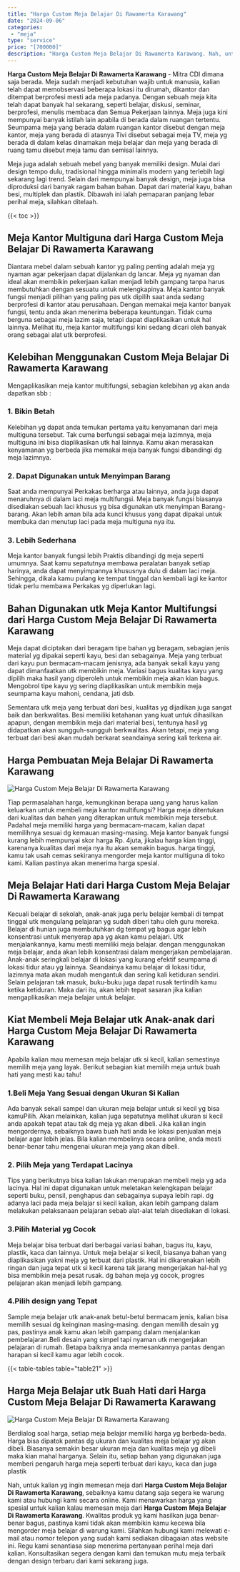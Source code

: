 ```yaml
---
title: "Harga Custom Meja Belajar Di Rawamerta Karawang"
date: "2024-09-06"
categories:
 - "meja"
type: "service"
price: "[700000]"
description: "Harga Custom Meja Belajar Di Rawamerta Karawang. Nah, untuk kalian yg ingin memesan meja dari **Harga Custom Meja Belajar Di Rawamerta Karawang**, sebaiknya..."
---
```


**Harga Custom Meja Belajar Di Rawamerta Karawang** - Mitra CDI dimana saja berada. Meja sudah menjadi kebutuhan wajib untuk manusia, kalian telah dapat memobservasi beberapa lokasi itu dirumah, dikantor dan ditempat berprofesi mesti ada meja padanya. Dengan sebuah meja kita telah dapat banyak hal sekarang, seperti belajar, diskusi, seminar, berprofesi, menulis membaca dan Semua Pekerjaan lainnya. Meja juga kini mempunyai banyak istilah lain apabila di berada dalam ruangan tertentu. Seumpama meja yang berada dalam ruangan kantor disebut dengan meja kantor, meja yang berada di atasnya Tivi disebut sebagai meja TV, meja yg berada di dalam kelas dinamakan meja belajar dan meja yang berada di ruang tamu disebut meja tamu dan semisal lainnya.

Meja juga adalah sebuah mebel yang banyak memiliki design. Mulai dari design tempo dulu, tradisional hingga minimalis modern yang terlebih lagi sekarang lagi trend. Selain dari mempunyai banyak design, meja juga bisa diproduksi dari banyak ragam bahan bahan. Dapat dari material kayu, bahan besi, multiplek dan plastik. Dibawah ini ialah pemaparan panjang lebar perihal meja, silahkan ditelaah.

{{< toc >}}

## Meja Kantor Multiguna dari Harga Custom Meja Belajar Di Rawamerta Karawang

Diantara mebel dalam sebuah kantor yg paling penting adalah meja yg nyaman agar pekerjaan dapat dijalankan dg lancar. Meja yg nyaman dan ideal akan membikin pekerjaan kalian menjadi lebih gampang tanpa harus membutuhkan dengan sesuatu untuk melengkapinya. Meja kantor banyak fungsi menjadi pilihan yang paling pas utk dipilih saat anda sedang berprofesi di kantor atau perusahaan. Dengan memakai meja kantor banyak fungsi, tentu anda akan menerima beberapa keuntungan. Tidak cuma berguna sebagai meja lazim saja, tetapi dapat diaplikasikan untuk hal lainnya. Melihat itu, meja kantor multifungsi kini sedang dicari oleh banyak orang sebagai alat utk berprofesi.

## Kelebihan Menggunakan Custom Meja Belajar Di Rawamerta Karawang

Mengaplikasikan meja kantor multifungsi, sebagian kelebihan yg akan anda dapatkan sbb :

### 1\. Bikin Betah

Kelebihan yg dapat anda temukan pertama yaitu kenyamanan dari meja multiguna tersebut. Tak cuma berfungsi sebagai meja lazimnya, meja multiguna ini bisa diaplikasikan utk hal lainnya. Kamu akan merasakan kenyamanan yg berbeda jika memakai meja banyak fungsi dibandingi dg meja lazimnya.

### 2\. Dapat Digunakan untuk Menyimpan Barang

Saat anda mempunyai Perkakas berharga atau lainnya, anda juga dapat menaruhnya di dalam laci meja multifungsi. Meja banyak fungsi biasanya disediakan sebuah laci khusus yg bisa digunakan utk menyimpan Barang-barang. Akan lebih aman bila ada kunci khusus yang dapat dipakai untuk membuka dan menutup laci pada meja multiguna nya itu.

### 3\. Lebih Sederhana

Meja kantor banyak fungsi lebih Praktis dibandingi dg meja seperti umumnya. Saat kamu sepatutnya membawa peralatan banyak setiap harinya, anda dapat menyimpannya khususnya dulu di dalam laci meja. Sehingga, dikala kamu pulang ke tempat tinggal dan kembali lagi ke kantor tidak perlu membawa Perkakas yg diperlukan lagi.

## Bahan Digunakan utk Meja Kantor Multifungsi dari Harga Custom Meja Belajar Di Rawamerta Karawang

Meja dapat diciptakan dari beragam tipe bahan yg beragam, sebagian jenis material yg dipakai seperti kayu, besi dan sebagainya. Meja yang terbuat dari kayu pun bermacam-macam jenisnya, ada banyak sekali kayu yang dapat dimanfaatkan utk membikin meja. Variasi bagus kualitas kayu yang dipilih maka hasil yang diperoleh untuk membikin meja akan kian bagus. Mengobrol tipe kayu yg sering diaplikasikan untuk membikin meja seumpama kayu mahoni, cendana, jati dsb.

Sementara utk meja yang terbuat dari besi, kualitas yg dijadikan juga sangat baik dan berkwalitas. Besi memiliki ketahanan yang kuat untuk dihasilkan apapun, dengan membikin meja dari material besi, tentunya hasil yg didapatkan akan sungguh-sungguh berkwalitas. Akan tetapi, meja yang terbuat dari besi akan mudah berkarat seandainya sering kali terkena air.

## Harga Pembuatan Meja Belajar Di Rawamerta Karawang

![Harga Custom Meja Belajar Di Rawamerta Karawang](/images/meja/meja-dewasa-021.jpg)

Tiap permasalahan harga, kemungkinan berapa uang yang harus kalian keluarkan untuk membeli meja kantor multifungsi? Harga meja ditentukan dari kualitas dan bahan yang diterapkan untuk membikin meja tersebut. Padahal meja memiliki harga yang bermacam-macam, kalian dapat memilihnya sesuai dg kemauan masing-masing. Meja kantor banyak fungsi kurang lebih mempunyai skor harga Rp. 4juta, jikalau harga kian tinggi, karenanya kualitas dari meja nya itu akan semakin bagus. harga tinggi, kamu tak usah cemas sekiranya mengorder meja kantor multiguna di toko kami. Kalian pastinya akan menerima harga spesial.

## Meja Belajar Hati dari Harga Custom Meja Belajar Di Rawamerta Karawang

Kecuali belajar di sekolah, anak-anak juga perlu belajar kembali di tempat tinggal utk mengulang pelajaran yg sudah diberi tahu oleh guru mereka. Belajar di hunian juga membutuhkan dg tempat yg bagus agar lebih konsentrasi untuk menyerap apa yg akan kamu pelajari. Utk menjalankannya, kamu mesti memiliki meja belajar. dengan menggunakan meja belajar, anda akan lebih konsentrasi dalam mengerjakan pembelajaran. Anak-anak seringkali belajar di lokasi yang kurang efektif seumpama di lokasi tidur atau yg lainnya. Seandainya kamu belajar di lokasi tidur, lazimnya mata akan mudah mengantuk dan sering kali ketiduran sendiri. Selain pelajaran tak masuk, buku-buku juga dapat rusak tertindih kamu ketika ketiduran. Maka dari itu, akan lebih tepat sasaran jika kalian mengaplikasikan meja belajar untuk belajar.

## Kiat Membeli Meja Belajar utk Anak-anak dari Harga Custom Meja Belajar Di Rawamerta Karawang

Apabila kalian mau memesan meja belajar utk si kecil, kalian semestinya memilih meja yang layak. Berikut sebagian kiat memilih meja untuk buah hati yang mesti kau tahu!

### 1.Beli Meja Yang Sesuai dengan Ukuran Si Kalian

Ada banyak sekali sampel dan ukuran meja belajar untuk si kecil yg bisa kamuPilih. Akan melainkan, kalian juga sepatutnya melihat ukuran si kecil anda apakah tepat atau tak dg meja yg akan dibeli. Jika kalian ingin mengordernya, sebaiknya bawa buah hati anda ke lokasi penjualan meja belajar agar lebih jelas. Bila kalian membelinya secara online, anda mesti benar-benar tahu mengenai ukuran meja yang akan dibeli.

### 2\. Pilih Meja yang Terdapat Lacinya

Tips yang berikutnya bisa kalian lakukan merupakan membeli meja yg ada lacinya. Hal ini dapat digunakan untuk meletakan kelengkapan belajar seperti buku, pensil, penghapus dan sebagainya supaya lebih rapi. dg adanya laci pada meja belajar si kecil kalian, akan lebih gampang dalam melakukan pelaksanaan pelajaran sebab alat-alat telah disediakan di lokasi.

### 3.Pilih Material yg Cocok

Meja belajar bisa terbuat dari berbagai variasi bahan, bagus itu, kayu, plastik, kaca dan lainnya. Untuk meja belajar si kecil, biasanya bahan yang diaplikasikan yakni meja yg terbuat dari plastik. Hal ini dikarenakan lebih ringan dan juga tepat utk si kecil karena tak jarang mengerjakan hal-hal yg bisa membikin meja pesat rusak. dg bahan meja yg cocok, progres pelajaran akan menjadi lebih gampang.

### 4.Pilih design yang Tepat

Sample meja belajar utk anak-anak betul-betul bermacam jenis, kalian bisa memilih sesuai dg keinginan masing-masing. dengan memilih desain yg pas, pastinya anak kamu akan lebih gampang dalam menjalankan pembelajaran.Beli desain yang simpel tapi nyaman utk mengerjakan pelajaran di rumah. Betapa baiknya anda memesankannya pantas dengan harapan si kecil kamu agar lebih cocok.

{{< table-tables table="table21" >}}

## Harga Meja Belajar utk Buah Hati dari Harga Custom Meja Belajar Di Rawamerta Karawang

![Harga Custom Meja Belajar Di Rawamerta Karawang](/images/meja/meja-anak-008.jpg)

Berdialog soal harga, setiap meja belajar memiliki harga yg berbeda-beda. Harga bisa dipatok pantas dg ukuran dan kualitas meja belajar yg akan dibeli. Biasanya semakin besar ukuran meja dan kualitas meja yg dibeli maka kian mahal harganya. Selain itu, setiap bahan yang digunakan juga memberi pengaruh harga meja seperti terbuat dari kayu, kaca dan juga plastik

Nah, untuk kalian yg ingin memesan meja dari **Harga Custom Meja Belajar Di Rawamerta Karawang**, sebaiknya kamu datang saja segera ke warung kami atau hubungi kami secara online. Kami menawarkan harga yang spesial untuk kalian kalau memesan meja dari **Harga Custom Meja Belajar Di Rawamerta Karawang**. Kwalitas produk yg kami hasilkan juga benar-benar bagus, pastinya kami tidak akan membikin kamu kecewa bila mengorder meja belajar di warung kami. Silahkan hubungi kami melewati e-mail atau nomor telepon yang sudah kami sediakan dibagaian atas website ini. Regu kami senantiasa siap menerima pertanyaan perihal meja dari kalian. Konsultasikan segera dengan kami dan temukan mutu meja terbaik dengan design terbaru dari kami sekarang juga.
